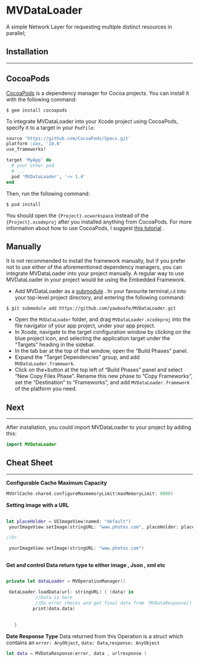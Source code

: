 #  MVDataLoader
A simple Network Layer for requesting  multiple distinct resources in parallel;

## Installation
- - - -
## CocoaPods
 [CocoaPods](http://cocoapods.org/) is a dependency manager for Cocoa projects. You can install it with the following command:

```shell
$ gem install cocoapods
```

To integrate MVDataLoader into your Xcode project using CocoaPods, specify it to a target in your  `Podfile`:

```ruby
source 'https://github.com/CocoaPods/Specs.git'
platform :ios, '10.0'
use_frameworks!

target 'MyApp' do
  # your other pod
  # ...
  pod 'MVDataLoader', '~> 1.4'
end

```

Then, run the following command:
```shell
$ pod install

```

You should open the `{Project}.xcworkspace` instead of the `{Project}.xcodeproj` after you installed anything from CocoaPods.
For more information about how to use CocoaPods, I suggest [this tutorial](http://www.raywenderlich.com/64546/introduction-to-cocoapods-2) .

## Manually
It is not recommended to install the framework manually, but if you prefer not to use either of the aforementioned dependency managers, you can integrate MVDataLoader into your project manually. A regular way to use MVDataLoader in your project would be using the Embedded Framework.

* Add MVDataLoader as a [submodule](http://git-scm.com/docs/git-submodule) . In your favourite terminal,`cd` into your top-level project directory, and entering the following command:

```shell
$ git submodule add https://github.com/yawboafo/MVDataLoader.git
```

* Open the `MVDataLoader` folder, and drag `MVDataLoader.xcodeproj` into the file navigator of your app project, under your app project.
* In Xcode, navigate to the target configuration window by clicking on the blue project icon, and selecting the application target under the “Targets” heading in the sidebar.
* In the tab bar at the top of that window, open the “Build Phases” panel.
* Expand the “Target Dependencies” group, and add `MVDataLoader.framework`.
* Click on the+button at the top left of “Build Phases” panel and select “New Copy Files Phase”. Rename this new phase to “Copy Frameworks”, set the “Destination” to “Frameworks”, and add `MVDataLoader.framework` of the platform you need.


## Next
- - - -
After installation, you could import MVDataLoader to your project by adding this:

```swift
import MVDataLoader
```


## Cheat Sheet
- - - -
**Configurable Cache  Maximum Capacity**

```swift
MVUrlCache.shared.configureMaxmemoryLimit(maxMemoryLimit: 9000)
```


**Setting image with a URL**
```swift
 
let placeHolder = UIImageView(named: "default")
 yourImageView.setImage(stringURL: "www.photos.com", placeHolder: placeHolder)

//Or

 yourImageView.setImage(stringURL: "www.photos.com")
    
```

**Get and control Data return  type to either image , Json , xml etc**

```swift

private let dataLoader = MVOperationManager()

 dataLoader.loadData(url: stringURL) { (data) in
           //Data is here 
           //Do error checks and get final data from `MVDataResponse()`
          print(data.data)
        
         
   }
```

**Date Response Type**
Data returned from this Operation is   a struct which contains an `error: AnyObject`, `data: Data`,`response: AnyObject`

```swift
let data = MVDataResponse(error, data , urlresponse )
```

